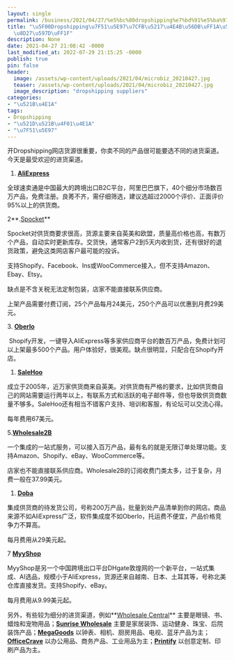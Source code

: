 ```yaml
---
layout: single
permalink: /business/2021/04/27/%e5%bc%80dropshipping%e7%bd%91%e5%ba%97%e7%b3%bb%e5%88%97%e4%b9%8b%e5%9b%9b%ef%bc%9a%e5%93%aa%e9%87%8c%e8%bf%9b%e8%b4%a7%e5%a5%bd%ef%bc%9f/
title: "\u5F00Dropshipping\u7F51\u5E97\u7CFB\u5217\u4E4B\u56DB\uFF1A\u54EA\u91CC\u8FDB\
  \u8D27\u597D\uFF1F"
description: None
date: 2021-04-27 21:08:42 -0000
last_modified_at: 2022-07-29 21:15:25 -0000
publish: true
pin: false
header:
  image: /assets/wp-content/uploads/2021/04/microbiz_20210427.jpg
  teaser: /assets/wp-content/uploads/2021/04/microbiz_20210427.jpg
  image_description: "dropshipping suppliers"
categories:
- "\u521B\u4E1A"
tags:
- Dropshipping
- "\u521D\u521B\u4F01\u4E1A"
- "\u7F51\u5E97"
---
```

开Dropshipping网店货源很重要，你卖不同的产品很可能要选不同的进货渠道。今天是最受欢迎的进货渠道。

  1. **[AliExpress](https://www.aliexpress.com)**

全球速卖通是中国最大的跨境出口B2C平台，阿里巴巴旗下，40个细分市场数百万产品，免费注册。良莠不齐，需仔细筛选，建议选超过2000个评价、正面评价95%以上的供货商。

2**.[Spocket](https://www.spocket.co)**

Spocket对供货商要求很高，货源主要来自英美和欧盟，质量高价格也高，有数万个产品，自动实时更新库存。交货快，通常客户2到5天内收到货，还有很好的退货政策，避免这类网店客户最可能的投诉。

支持Shopify、Facebook、Ins或WooCommerce接入，但不支持Amazon、Ebay、Etsy。

缺点是不含关税无法定制包装，店家不能直接联系供应商。

上架产品需要付费订阅，25个产品每月24美元，250个产品可以优惠到月费29美元。

3\. **[Oberlo](https://www.oberlo.com)**

 Shopify开发，一键导入AliExpress等多家供应商平台的数百万产品，免费计划可以上架最多500个产品。用户体验好，很美观。缺点很明显，只配合在Shopify开店。

  1. **[SaleHoo](https://www.salehoo.com)**

成立于2005年，近万家供货商来自英美。对供货商有严格的要求，比如供货商自己的网站需要运行两年以上，有联系方式和活跃的电子邮件等，但也导致供货商数量不够多。SaleHoo还有相当不错客户支持、培训和客服，有论坛可以交流心得。

每年费用67美元。

5.**[Wholesale2B](https://www.wholesale2b.com)**

一个集成的一站式服务，可以接入百万产品，最有名的就是无限订单处理功能。支持Amazon、Shopify、eBay、WooCommerce等。

店家也不能直接联系供应商。Wholesale2B的订阅收费门类太多，过于复杂，月费一般在37.99美元。

  1. **[Doba](https://www.doba.com)**

集成供货商的待发货公司，号称200万产品，批量到处产品清单到你的网店。商品来源不如AliExpress广泛，软件集成度不如Oberlo，托运费不便宜，产品价格竞争力不算高。

每月费用从29美元起。

7 **[MyyShop](https://www.myyshop.com)**

MyyShop是另一个中国跨境出口平台DHgate敦煌网的一个新平台，一站式集成、AI选品，规模小于AliExpress，货源还来自越南、日本、土耳其等，号称北美仓库直接发货。支持Shopify、eBay。

每月费用从9.99美元起。

另外，有些较为细分的进货渠道，例如**[Wholesale Central](https://www.wholesalecentral.com)** 主要是眼镜、书、蜡烛和宠物用品；**[Sunrise Wholesale](https://sunrisewholesalemerchandise.com)** 主要是家居装饰、运动健身、珠宝、后院装饰产品；**[MegaGoods](https://www.megagoods.com)** 以钟表、相机、厨房用品、电视、蓝牙产品为主；**[OfficeCrave](https://www.officecrave.com)** 以办公用品、商务产品、工业用品为主；**[Printify](https://www.printful.com)** 以创意定制、印刷产品为主。
